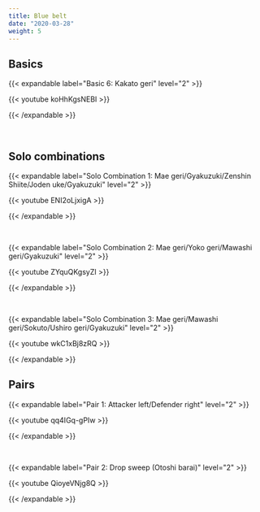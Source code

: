 ```yaml
---
title: Blue belt
date: "2020-03-28"
weight: 5
---
```


## Basics

{{< expandable label="Basic 6: Kakato geri" level="2" >}}

{{< youtube koHhKgsNEBI >}}

{{< /expandable >}}

<br>


## Solo combinations

{{< expandable label="Solo Combination 1: Mae geri/Gyakuzuki/Zenshin Shiite/Joden uke/Gyakuzuki" level="2" >}}

{{< youtube ENI2oLjxigA >}}

{{< /expandable >}}

<br>

{{< expandable label="Solo Combination 2: Mae geri/Yoko geri/Mawashi geri/Gyakuzuki" level="2" >}}

{{< youtube ZYquQKgsyZI >}}

{{< /expandable >}}

<br>

{{< expandable label="Solo Combination 3: Mae geri/Mawashi geri/Sokuto/Ushiro geri/Gyakuzuki" level="2" >}}

{{< youtube wkC1xBj8zRQ >}}

{{< /expandable >}}

## Pairs

{{< expandable label="Pair 1: Attacker left/Defender right" level="2" >}}

{{< youtube qq4IGq-gPIw >}}

{{< /expandable >}}

<br>

{{< expandable label="Pair 2: Drop sweep (Otoshi barai)" level="2" >}}

{{< youtube QioyeVNjg8Q >}}

{{< /expandable >}}